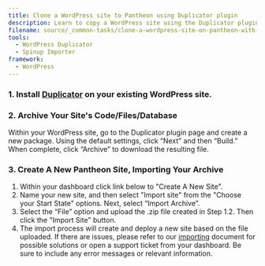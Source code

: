 ```yaml
---
title: Clone a WordPress site to Pantheon using Duplicator plugin
description: Learn to copy a WordPress site using the Duplicator plugin on Pantheon.
filename: source/_common-tasks/clone-a-wordpress-site-on-pantheon-with-duplicator-plugin.md
tools:
  - WordPress Duplicator
  - Spinup Importer
framework:
  - WordPress
---
```


### 1. Install [Duplicator](https://wordpress.org/plugins/duplicator/) on your existing WordPress site.

### 2. Archive Your Site's Code/Files/Database

Within your WordPress site, go to the Duplicator plugin page and create a new package. Using the default settings, click “Next” and then “Build.” When complete, click “Archive” to download the resulting file.

### 3. Create A New Pantheon Site​, Importing Your Archive

1. Within your dashboard click link below to "Create A New Site".
2. Name your new site, and then select "Import site" from the "Choose your Start State" options. Next, select “Import Archive”.
3. Select the “File” option and upload the .zip file created in Step 1.2. Then click the "Import Site" button.
4. The import process will create and deploy a new site based on the file uploaded. If there are issues, please refer to our [importing](/documentation/advanced-topics/importing-an-existing-drupal-site-to-pantheon/-importing-an-existing-site) document for possible solutions or open a support ticket from your dashboard. Be sure to include any error messages or relevant information.
